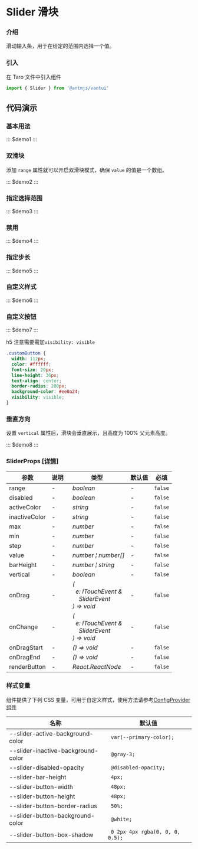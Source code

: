 # Slider 滑块

### 介绍

滑动输入条，用于在给定的范围内选择一个值。

### 引入

在 Taro 文件中引入组件

```js
import { Slider } from '@antmjs/vantui'
```

## 代码演示

### 基本用法

::: $demo1 :::

### 双滑块

添加 `range` 属性就可以开启双滑块模式，确保 `value` 的值是一个数组。

::: $demo2 :::

### 指定选择范围

::: $demo3 :::

### 禁用

::: $demo4 :::

### 指定步长

::: $demo5 :::

### 自定义样式

::: $demo6 :::

### 自定义按钮

::: $demo7 :::

h5 注意需要需加`visibility: visible`

```css
.customButton {
  width: 112px;
  color: #ffffff;
  font-size: 20px;
  line-height: 36px;
  text-align: center;
  border-radius: 200px;
  background-color: #ee0a24;
  visibility: visible;
}
```

### 垂直方向

设置 `vertical` 属性后，滑块会垂直展示，且高度为 100% 父元素高度。

::: $demo8 :::

### SliderProps [[详情]](https://github.com/AntmJS/vantui/tree/main/packages/vantui/types/slider.d.ts)

| 参数          | 说明 | 类型                                                                                                                                                                | 默认值 | 必填    |
| ------------- | ---- | ------------------------------------------------------------------------------------------------------------------------------------------------------------------- | ------ | ------- |
| range         | -    | _&nbsp;&nbsp;boolean<br/>_                                                                                                                                          | -      | `false` |
| disabled      | -    | _&nbsp;&nbsp;boolean<br/>_                                                                                                                                          | -      | `false` |
| activeColor   | -    | _&nbsp;&nbsp;string<br/>_                                                                                                                                           | -      | `false` |
| inactiveColor | -    | _&nbsp;&nbsp;string<br/>_                                                                                                                                           | -      | `false` |
| max           | -    | _&nbsp;&nbsp;number<br/>_                                                                                                                                           | -      | `false` |
| min           | -    | _&nbsp;&nbsp;number<br/>_                                                                                                                                           | -      | `false` |
| step          | -    | _&nbsp;&nbsp;number<br/>_                                                                                                                                           | -      | `false` |
| value         | -    | _&nbsp;&nbsp;number&nbsp;&brvbar;&nbsp;number[]<br/>_                                                                                                               | -      | `false` |
| barHeight     | -    | _&nbsp;&nbsp;number&nbsp;&brvbar;&nbsp;string<br/>_                                                                                                                 | -      | `false` |
| vertical      | -    | _&nbsp;&nbsp;boolean<br/>_                                                                                                                                          | -      | `false` |
| onDrag        | -    | _&nbsp;&nbsp;(<br/>&nbsp;&nbsp;&nbsp;&nbsp;e:&nbsp;ITouchEvent&nbsp;&<br/>&nbsp;&nbsp;&nbsp;&nbsp;&nbsp;&nbsp;SliderEvent<br/>&nbsp;&nbsp;)&nbsp;=>&nbsp;void<br/>_ | -      | `false` |
| onChange      | -    | _&nbsp;&nbsp;(<br/>&nbsp;&nbsp;&nbsp;&nbsp;e:&nbsp;ITouchEvent&nbsp;&<br/>&nbsp;&nbsp;&nbsp;&nbsp;&nbsp;&nbsp;SliderEvent<br/>&nbsp;&nbsp;)&nbsp;=>&nbsp;void<br/>_ | -      | `false` |
| onDragStart   | -    | _&nbsp;&nbsp;()&nbsp;=>&nbsp;void<br/>_                                                                                                                             | -      | `false` |
| onDragEnd     | -    | _&nbsp;&nbsp;()&nbsp;=>&nbsp;void<br/>_                                                                                                                             | -      | `false` |
| renderButton  | -    | _&nbsp;&nbsp;React.ReactNode<br/>_                                                                                                                                  | -      | `false` |

### 样式变量

组件提供了下列 CSS 变量，可用于自定义样式，使用方法请参考[ConfigProvider 组件](https://antmjs.github.io/vantui/#/config-provider)

| 名称                               | 默认值                           |
| ---------------------------------- | -------------------------------- |
| --slider-active-background-color   | ` var(--primary-color);`         |
| --slider-inactive-background-color | ` @gray-3;`                      |
| --slider-disabled-opacity          | ` @disabled-opacity;`            |
| --slider-bar-height                | ` 4px;`                          |
| --slider-button-width              | ` 48px;`                         |
| --slider-button-height             | ` 48px;`                         |
| --slider-button-border-radius      | ` 50%;`                          |
| --slider-button-background-color   | ` @white;`                       |
| --slider-button-box-shadow         | ` 0 2px 4px rgba(0, 0, 0, 0.5);` |
